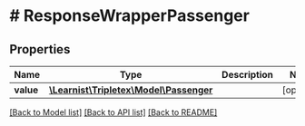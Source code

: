 # # ResponseWrapperPassenger

## Properties

Name | Type | Description | Notes
------------ | ------------- | ------------- | -------------
**value** | [**\Learnist\Tripletex\Model\Passenger**](Passenger.md) |  | [optional]

[[Back to Model list]](../../README.md#models) [[Back to API list]](../../README.md#endpoints) [[Back to README]](../../README.md)
